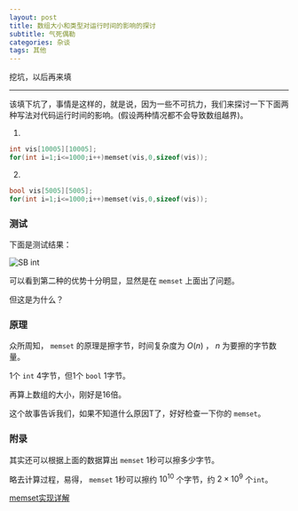 ```yaml
---
layout: post
title: 数组大小和类型对运行时间的影响的探讨
subtitle: 气死偶勒
categories: 杂谈
tags: 其他
---
```

挖坑，以后再来填

---

该填下坑了，事情是这样的，就是说，因为一些不可抗力，我们来探讨一下下面两种写法对代码运行时间的影响。(假设两种情况都不会导致数组越界)。

1. 
```cpp
int vis[10005][10005];
for(int i=1;i<=1000;i++)memset(vis,0,sizeof(vis));
```

2. 
```cpp
bool vis[5005][5005];
for(int i=1;i<=1000;i++)memset(vis,0,sizeof(vis));
```

### 测试

下面是测试结果：

![SB int](https://api.yimian.xyz/img/?path=imgbed/img_611ca84_190x68_8_null_normal.jpeg)

可以看到第二种的优势十分明显，显然是在 `memset` 上面出了问题。

但这是为什么？

### 原理

众所周知， `memset` 的原理是擦字节，时间复杂度为 $O(n)$ ， $n$ 为要擦的字节数量。

1个 `int` 4字节，但1个 `bool` 1字节。

再算上数组的大小，刚好是16倍。

这个故事告诉我们，如果不知道什么原因T了，好好检查一下你的 `memset`。

### 附录

其实还可以根据上面的数据算出 `memset` 1秒可以擦多少字节。

略去计算过程，易得， `memset` 1秒可以擦约 $10^{10}$ 个字节，约 $2\times 10^9$ 个`int`。

[memset实现详解](https://www.cnblogs.com/hoodlum1980/p/3505802.html)
